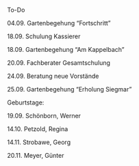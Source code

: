 To-Do



04.09.    Gartenbegehung “Fortschritt”

18.09.		Schulung Kassierer

18.09.		Gartenbegehung “Am Kappelbach”

20.09.		Fachberater Gesamtschulung

24.09.		Beratung neue Vorstände

25.09.		Gartenbegehung “Erholung Siegmar”





Geburtstage:



19.09.		Schönborn, Werner

14.10.		Petzold, Regina

14.11.		Strobawe, Georg

20.11.		Meyer, Günter

